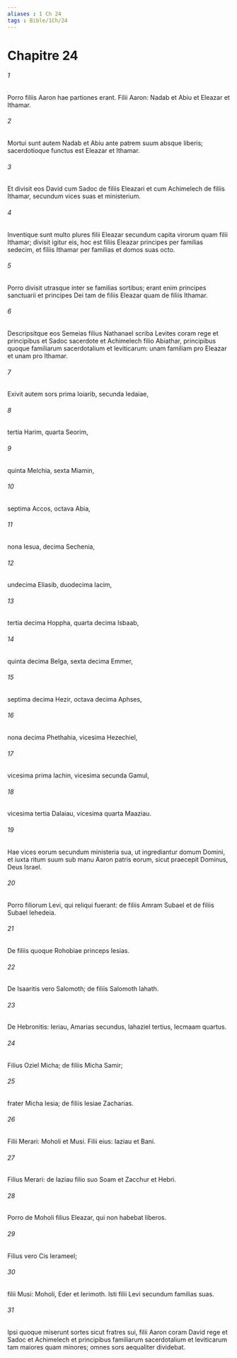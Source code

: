 ```yaml
---
aliases : 1 Ch 24
tags : Bible/1Ch/24
---
```


# Chapitre 24

###### 1
Porro filiis Aaron hae partiones erant. Filii Aaron: Nadab et Abiu et Eleazar et Ithamar. 
###### 2
Mortui sunt autem Nadab et Abiu ante patrem suum absque liberis; sacerdotioque functus est Eleazar et Ithamar.
###### 3
Et divisit eos David cum Sadoc de filiis Eleazari et cum Achimelech de filiis Ithamar, secundum vices suas et ministerium. 
###### 4
Inventique sunt multo plures filii Eleazar secundum capita virorum quam filii Ithamar; divisit igitur eis, hoc est filiis Eleazar principes per familias sedecim, et filiis Ithamar per familias et domos suas octo. 
###### 5
Porro divisit utrasque inter se familias sortibus; erant enim principes sanctuarii et principes Dei tam de filiis Eleazar quam de filiis Ithamar. 
###### 6
Descripsitque eos Semeias filius Nathanael scriba Levites coram rege et principibus et Sadoc sacerdote et Achimelech filio Abiathar, principibus quoque familiarum sacerdotalium et leviticarum: unam familiam pro Eleazar et unam pro Ithamar.
###### 7
Exivit autem sors prima Ioiarib, secunda Iedaiae, 
###### 8
tertia Harim, quarta Seorim, 
###### 9
quinta Melchia, sexta Miamin, 
###### 10
septima Accos, octava Abia, 
###### 11
nona Iesua, decima Sechenia, 
###### 12
undecima Eliasib, duodecima Iacim, 
###### 13
tertia decima Hoppha, quarta decima Isbaab, 
###### 14
quinta decima Belga, sexta decima Emmer, 
###### 15
septima decima Hezir, octava decima Aphses, 
###### 16
nona decima Phethahia, vicesima Hezechiel, 
###### 17
vicesima prima Iachin, vicesima secunda Gamul, 
###### 18
vicesima tertia Dalaiau, vicesima quarta Maaziau.
###### 19
Hae vices eorum secundum ministeria sua, ut ingrediantur domum Domini, et iuxta ritum suum sub manu Aaron patris eorum, sicut praecepit Dominus, Deus Israel.
###### 20
Porro filiorum Levi, qui reliqui fuerant: de filiis Amram Subael et de filiis Subael Iehedeia. 
###### 21
De filiis quoque Rohobiae princeps Iesias. 
###### 22
De Isaaritis vero Salomoth; de filiis Salomoth Iahath. 
###### 23
De Hebronitis: Ieriau, Amarias secundus, Iahaziel tertius, Iecmaam quartus. 
###### 24
Filius Oziel Micha; de filiis Micha Samir; 
###### 25
frater Micha Iesia; de filiis Iesiae Zacharias. 
###### 26
Filii Merari: Moholi et Musi. Filii eius: Iaziau et Bani. 
###### 27
Filius Merari: de Iaziau filio suo Soam et Zacchur et Hebri. 
###### 28
Porro de Moholi filius Eleazar, qui non habebat liberos. 
###### 29
Filius vero Cis Ierameel; 
###### 30
filii Musi: Moholi, Eder et Ierimoth. Isti filii Levi secundum familias suas. 
###### 31
Ipsi quoque miserunt sortes sicut fratres sui, filii Aaron coram David rege et Sadoc et Achimelech et principibus familiarum sacerdotalium et leviticarum tam maiores quam minores; omnes sors aequaliter dividebat.
